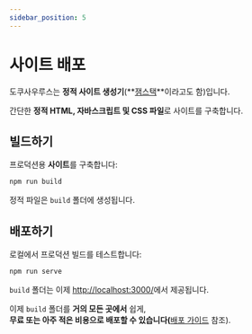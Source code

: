 ```yaml
---
sidebar_position: 5
---
```


# 사이트 배포

도쿠사우루스는 **정적 사이트 생성기**(**[잼스택](https://jamstack.org/)**이라고도 함)입니다.

간단한 **정적 HTML, 자바스크립트 및 CSS 파일**로 사이트를 구축합니다.

## 빌드하기

프로덕션용 **사이트**를 구축합니다:

```bash
npm run build
```

정적 파일은 `build` 폴더에 생성됩니다.

## 배포하기

로컬에서 프로덕션 빌드를 테스트합니다:

```bash
npm run serve
```

`build` 폴더는 이제 [http://localhost:3000/](http://localhost:3000/)에서 제공됩니다.

이제 `build` 폴더를 **거의 모든 곳에서** 쉽게,  
**무료 또는 아주 적은 비용으로 배포할 수 있습니다(**[배포 가이드](https://docusaurus.io/docs/deployment) 참조).
